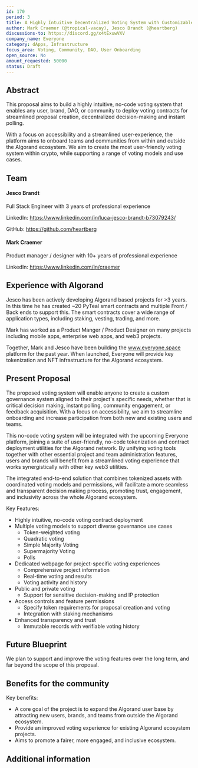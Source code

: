 ```yaml
---
id: 170
period: 3
title: A Highly Intuitive Decentralized Voting System with Customizable Contract Deployer
author: Mark Craemer (@tropical-vacay), Jesco Brandt (@heartberg)
discussions-to: https://discord.gg/x4tExuwVXV
company_name: Everyone
category: dApps, Infrastructure
focus_area: Voting, Community, DAO, User Onboarding
open_source: No
amount_requested: 50000
status: Draft
---
```


## Abstract
This proposal aims to build a highly intuitive, no-code voting system that enables any user, brand, DAO, or community to deploy voting contracts for streamlined proposal creation, decentralized decision-making and instant polling.

With a focus on accessibility and a streamlined user-experience, the platform aims to onboard teams and communities from within and outside the Algorand ecosystem. We aim to create the most user-friendly voting system within crypto, while supporting a range of voting models and use cases.

## Team
#### Jesco Brandt

Full Stack Engineer with 3 years of professional experience

LinkedIn: https://www.linkedin.com/in/luca-jesco-brandt-b73079243/

GitHub: https://github.com/heartberg


#### Mark Craemer

Product manager / designer with 10+ years of professional experience

LinkedIn: https://www.linkedin.com/in/craemer

## Experience with Algorand
Jesco has been actively developing Algorand based projects for >3 years. In this time he has created ~20 PyTeal smart contracts and multiple Front / Back ends to support this. The smart contracts cover a wide range of application types, including staking, vesting, trading, and more.

Mark has worked as a Product Manger / Product Designer on many projects including mobile apps, enterprise web apps, and web3 projects.

Together, Mark and Jesco have been building the www.everyone.space platform for the past year. When launched, Everyone will provide key tokenization and NFT infrastructure for the Algorand ecosystem.

## Present Proposal
The proposed voting system will enable anyone to create a custom governance system aligned to their project's specific needs, whether that is critical decision making, instant polling, community engagement, or feedback acquisition. With a focus on accessibility, we aim to streamline onboarding and increase participation from both new and existing users and teams. 

This no-code voting system will be integrated with the upcoming Everyone platform, joining a suite of user-friendly, no-code tokenization and contract deployment utilities for the Algorand network. By unifying voting tools together with other essential project and team administration features, users and brands will benefit from a streamlined voting experience that works synergistically with other key web3 utilities.

The integrated end-to-end solution that combines tokenized assets with coordinated voting models and permissions, will facilitate a more seamless and transparent decision making process, promoting trust, engagement, and inclusivity across the whole Algorand ecosystem.

Key Features:
* Highly intuitive, no-code voting contract deployment
* Multiple voting models to support diverse governance use cases
  * Token-weighted voting
  * Quadratic voting
  * Simple Majority Voting
  * Supermajority Voting
  * Polls
* Dedicated webpage for project-specific voting experiences
  * Comprehensive project information
  * Real-time voting and results
  * Voting activity and history
* Public and private voting
  * Support for sensitive decision-making and IP protection
* Access controls and feature permissions
  * Specify token requirements for proposal creation and voting
  * Integration with staking mechanisms
* Enhanced transparency and trust
  * Immutable records with verifiable voting history

## Future Blueprint
We plan to support and improve the voting features over the long term, and far beyond the scope of this proposal.

## Benefits for the community
Key benefits:
* A core goal of the project is to expand the Algorand user base by attracting new users, brands, and teams from outside the Algorand ecosystem.
* Provide an improved voting experience for existing Algorand ecosystem projects.
* Aims to promote a fairer, more engaged, and inclusive ecosystem.

## Additional information
